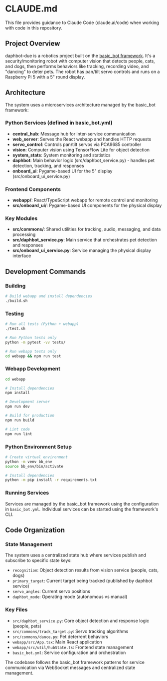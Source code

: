 # CLAUDE.md

This file provides guidance to Claude Code (claude.ai/code) when working with code in this repository.

## Project Overview

daphbot-due is a robotics project built on the [basic_bot framework](https://github.com/littlebee/basic_bot). It's a security/monitoring robot with computer vision that detects people, cats, and dogs, then performs behaviors like tracking, recording video, and "dancing" to deter pets. The robot has pan/tilt servo controls and runs on a Raspberry Pi 5 with a 5" round display.

## Architecture

The system uses a microservices architecture managed by the basic_bot framework:

### Python Services (defined in basic_bot.yml)
- **central_hub**: Message hub for inter-service communication
- **web_server**: Serves the React webapp and handles HTTP requests
- **servo_control**: Controls pan/tilt servos via PCA9685 controller
- **vision**: Computer vision using TensorFlow Lite for object detection
- **system_stats**: System monitoring and statistics
- **daphbot**: Main behavior logic (src/daphbot_service.py) - handles pet detection, tracking, and responses
- **onboard_ui**: Pygame-based UI for the 5" display (src/onboard_ui_service.py)

### Frontend Components
- **webapp/**: React/TypeScript webapp for remote control and monitoring
- **src/onboard_ui/**: Pygame-based UI components for the physical display

### Key Modules
- **src/commons/**: Shared utilities for tracking, audio, messaging, and data processing
- **src/daphbot_service.py**: Main service that orchestrates pet detection and responses
- **src/onboard_ui_service.py**: Service managing the physical display interface

## Development Commands

### Building
```bash
# Build webapp and install dependencies
./build.sh
```

### Testing
```bash
# Run all tests (Python + webapp)
./test.sh

# Run Python tests only
python -m pytest -vv tests/

# Run webapp tests only
cd webapp && npm run test
```

### Webapp Development
```bash
cd webapp

# Install dependencies
npm install

# Development server
npm run dev

# Build for production
npm run build

# Lint code
npm run lint
```

### Python Environment Setup
```bash
# Create virtual environment
python -m venv bb_env
source bb_env/bin/activate

# Install dependencies
python -m pip install -r requirements.txt
```

### Running Services
Services are managed by the basic_bot framework using the configuration in `basic_bot.yml`. Individual services can be started using the framework's CLI.

## Code Organization

### State Management
The system uses a centralized state hub where services publish and subscribe to specific state keys:
- `recognition`: Object detection results from vision service (people, cats, dogs)
- `primary_target`: Current target being tracked (published by daphbot service)
- `servo_angles`: Current servo positions
- `daphbot_mode`: Operating mode (autonomous vs manual)

### Key Files
- `src/daphbot_service.py`: Core object detection and response logic (people, pets)
- `src/commons/track_target.py`: Servo tracking algorithms
- `src/commons/dance.py`: Pet deterrent behaviors
- `webapp/src/App.tsx`: Main React application
- `webapp/src/util/hubState.ts`: Frontend state management
- `basic_bot.yml`: Service configuration and orchestration

The codebase follows the basic_bot framework patterns for service communication via WebSocket messages and centralized state management.